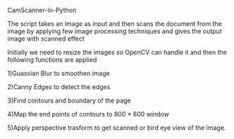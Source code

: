 CamScanner-In-Python


The script takes an image as input and then scans the document from the image by applying few image processing techniques and gives the output image with scanned effect


Initially we need to resize the images so OpenCV can handle it and then the following functions are applied

1)Guassian Blur to smoothen image

2)Canny Edges to detect the edges

3)Find contours and boundary of the page

4)Map the end points of contours to 800 * 800 window

5)Apply perspective trasform to get scanned or bird eye view of the image.
